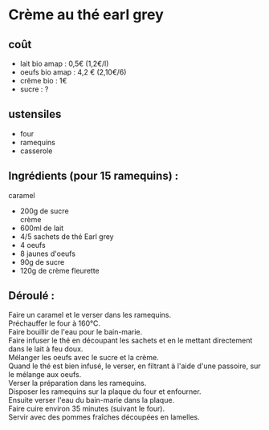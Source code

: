 # Crème au thé earl grey

## coût
* lait bio amap : 0,5€ (1,2€/l)
* oeufs bio amap : 4,2 € (2,10€/6)
* crême bio : 1€
* sucre : ?

## ustensiles
* four
* ramequins
* casserole

## Ingrédients (pour 15 ramequins) :

caramel  
* 200g de sucre  
crème  
* 600ml de lait 
* 4/5 sachets de thé Earl grey
* 4 oeufs
* 8 jaunes d'oeufs
* 90g de sucre
* 120g de crème fleurette

## Déroulé :

Faire un caramel et le verser dans les ramequins.   
Préchauffer le four à 160°C.   
Faire bouillir de l'eau pour le bain-marie.  
Faire infuser le thé en découpant les sachets et en le mettant directement dans le lait à feu doux.  
Mélanger les oeufs avec le sucre et la crème.  
Quand le thé est bien infusé, le verser, en filtrant à l'aide d'une passoire, sur le mélange aux oeufs.  
Verser la préparation dans les ramequins.  
Disposer les ramequins sur la plaque du four et enfourner.  
Ensuite verser l'eau du bain-marie dans la plaque.  
Faire cuire environ 35 minutes (suivant le four).  
Servir avec des pommes fraîches découpées en lamelles.  
